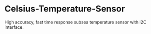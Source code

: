 # Celsius-Temperature-Sensor
High accuracy, fast time response subsea temperature sensor with I2C interface.
